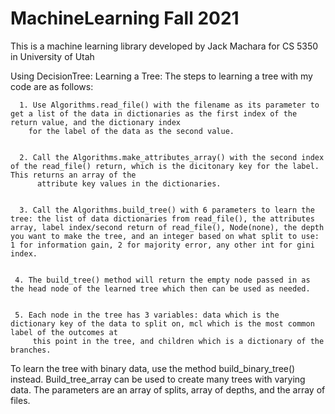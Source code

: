 # MachineLearning Fall 2021
This is a machine learning library developed by Jack Machara for
CS 5350 in University of Utah

Using DecisionTree:
  Learning a Tree:
    The steps to learning a tree with my code are as follows:
    
      1. Use Algorithms.read_file() with the filename as its parameter to get a list of the data in dictionaries as the first index of the return value, and the dictionary index
        for the label of the data as the second value. 
        
        
      2. Call the Algorithms.make_attributes_array() with the second index of the read_file() return, which is the dicitonary key for the label. This returns an array of the 
          attribute key values in the dictionaries. 
          
          
      3. Call the Algorithms.build_tree() with 6 parameters to learn the tree: the list of data dictionaries from read_file(), the attributes array, label index/second return of read_file(), Node(none), the depth you want to make the tree, and an integer based on what split to use: 1 for information gain, 2 for majority error, any other int for gini index. 
      
      
     4. The build_tree() method will return the empty node passed in as the head node of the learned tree which then can be used as needed. 
     
     
     5. Each node in the tree has 3 variables: data which is the dictionary key of the data to split on, mcl which is the most common label of the outcomes at 
         this point in the tree, and children which is a dictionary of the branches. 
         
To learn the tree with binary data, use the method build_binary_tree() instead. Build_tree_array can be used to create many trees with varying data. The parameters are an array of splits, array of depths, and the array of files. 
